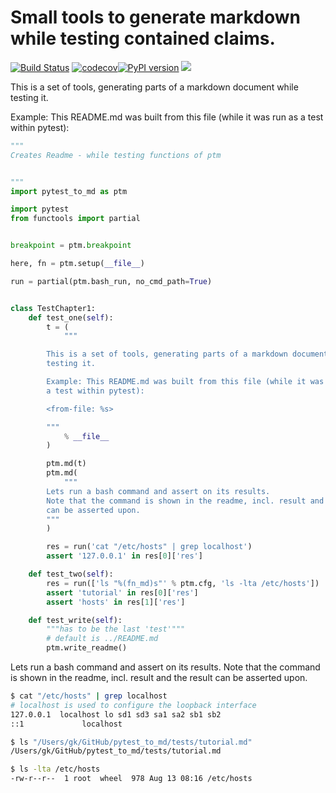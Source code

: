 # Small tools to generate markdown while testing contained claims.

[![Build Status](https://travis-ci.org/axiros/pytest_to_md.svg?branch=master)](https://travis-ci.org/axiros/pytest_to_md) [![codecov](https://codecov.io/gh/axiros/pytest_to_md/branch/master/graph/badge.svg)](https://codecov.io/gh/axiros/pytest_to_md)[![PyPI    version][pypisvg]][pypi] [![][blacksvg]][black]

[blacksvg]: https://img.shields.io/badge/code%20style-black-000000.svg
[black]: https://github.com/ambv/black
[pypisvg]: https://badge.fury.io/py/pytest_to_md.svg
[pypi]: https://badge.fury.io/py/pytest_to_md

<!-- badges: http://thomas-cokelaer.info/blog/2014/08/1013/ -->

<!-- autogen tutorial -->


This is a set of tools, generating parts of a markdown document while
testing it.

Example: This README.md was built from this file (while it was run as
a test within pytest):

```python
"""
Creates Readme - while testing functions of ptm


"""
import pytest_to_md as ptm

import pytest
from functools import partial


breakpoint = ptm.breakpoint

here, fn = ptm.setup(__file__)

run = partial(ptm.bash_run, no_cmd_path=True)


class TestChapter1:
    def test_one(self):
        t = (
            """

        This is a set of tools, generating parts of a markdown document while
        testing it.

        Example: This README.md was built from this file (while it was run as
        a test within pytest):

        <from-file: %s>

        """
            % __file__
        )

        ptm.md(t)
        ptm.md(
            """
        Lets run a bash command and assert on its results.
        Note that the command is shown in the readme, incl. result and the result
        can be asserted upon.
        """
        )

        res = run('cat "/etc/hosts" | grep localhost')
        assert '127.0.0.1' in res[0]['res']

    def test_two(self):
        res = run(['ls "%(fn_md)s"' % ptm.cfg, 'ls -lta /etc/hosts'])
        assert 'tutorial' in res[0]['res']
        assert 'hosts' in res[1]['res']

    def test_write(self):
        """has to be the last 'test'"""
        # default is ../README.md
        ptm.write_readme()
```


Lets run a bash command and assert on its results.
Note that the command is shown in the readme, incl. result and the result
can be asserted upon.
```bash
$ cat "/etc/hosts" | grep localhost
# localhost is used to configure the loopback interface
127.0.0.1  localhost lo sd1 sd3 sa1 sa2 sb1 sb2
::1             localhost
```
```bash
$ ls "/Users/gk/GitHub/pytest_to_md/tests/tutorial.md"
/Users/gk/GitHub/pytest_to_md/tests/tutorial.md

$ ls -lta /etc/hosts
-rw-r--r--  1 root  wheel  978 Aug 13 08:16 /etc/hosts
```
<!-- autogen tutorial -->
